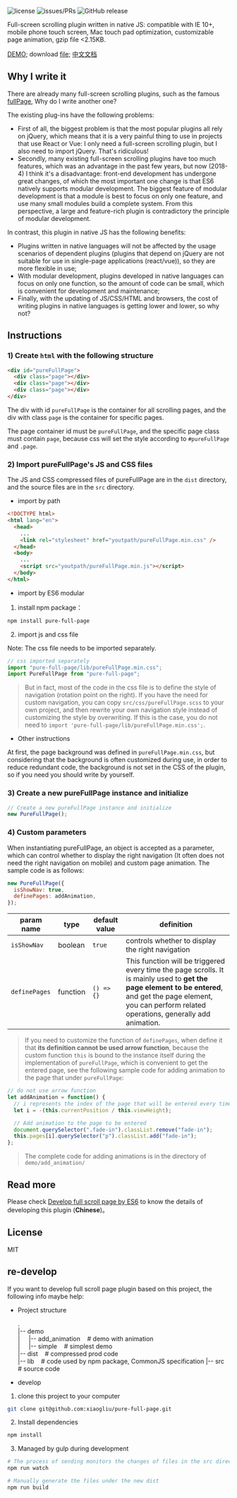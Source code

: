 ![license](https://img.shields.io/packagist/l/doctrine/orm.svg)
![issues/PRs](https://img.shields.io/badge/issues%2FPRs-welcome-brightgreen.svg)
![GitHub release](https://img.shields.io/github/release/xiaogliu/pure_full_page.svg)

Full-screen scrolling plugin written in native JS: compatible with IE 10+, mobile phone touch screen, Mac touch pad optimization, customizable page animation, gzip file <2.15KB.

[DEMO](https://xiaogliu.github.io/pure-full-page/index.html); download [file](https://github.com/xiaogliu/pure-full-page/releases); [中文文档](https://github.com/xiaogliu/pure-full-page/blob/master/readme-zh_CN.md)

## Why I write it

There are already many full-screen scrolling plugins, such as the famous [fullPage](https://github.com/alvarotrigo/fullPage.js), Why do I write another one?

The existing plug-ins have the following problems:

- First of all, the biggest problem is that the most popular plugins all rely on jQuery, which means that it is a very painful thing to use in projects that use React or Vue: I only need a full-screen scrolling plugin, but I also need to import jQuery. That's ridiculous!
- Secondly, many existing full-screen scrolling plugins have too much features, which was an advantage in the past few years, but now (2018-4) I think it's a disadvantage: front-end development has undergone great changes, of which the most important one change is that ES6 natively supports modular development. The biggest feature of modular development is that a module is best to focus on only one feature, and use many small modules build a complete system. From this perspective, a large and feature-rich plugin is contradictory the principle of modular development.

In contrast, this plugin in native JS has the following benefits:

- Plugins written in native languages will not be affected by the usage scenarios of dependent plugins (plugins that depend on jQuery are not suitable for use in single-page applications (react/vue)), so they are more flexible in use;
- With modular development, plugins developed in native languages can focus on only one function, so the amount of code can be small, which is convenient for development and maintenance;
- Finally, with the updating of JS/CSS/HTML and browsers, the cost of writing plugins in native languages is getting lower and lower, so why not?

## Instructions

### 1) Create `html` with the following structure

```html
<div id="pureFullPage">
  <div class="page"></div>
  <div class="page"></div>
  <div class="page"></div>
</div>
```

The div with id `pureFullPage` is the container for all scrolling pages, and the div with class `page` is the container for specific pages.

The page container id must be `pureFullPage`, and the specific page class must contain `page`, because css will set the style according to `#pureFullPage` and `.page`.

### 2) Import pureFullPage's JS and CSS files

The JS and CSS compressed files of pureFullPage are in the `dist` directory, and the source files are in the `src` directory.

- import by path

```html
<!DOCTYPE html>
<html lang="en">
  <head>
    ...
    <link rel="stylesheet" href="youtpath/pureFullPage.min.css" />
  </head>
  <body>
    ...
    <script src="youtpath/pureFullPage.min.js"></script>
  </body>
</html>
```

- import by ES6 modular

1. install npm package：

```bash
npm install pure-full-page
```

2. import js and css file

Note: The css file needs to be imported separately.

```js
// css imported separately
import "pure-full-page/lib/pureFullPage.min.css";
import PureFullPage from "pure-full-page";
```

> But in fact, most of the code in the css file is to define the style of navigation (rotation point on the right). If you have the need for custom navigation, you can copy `src/css/pureFullPage.scss` to your own project, and then rewrite your own navigation style instead of customizing the style by overwriting. If this is the case, you do not need to `import 'pure-full-page/lib/pureFullPage.min.css';`.

- Other instructions

At first, the page background was defined in `pureFullPage.min.css`, but considering that the background is often customized during use, in order to reduce redundant code, the background is not set in the CSS of the plugin, so if you need you should write by yourself.

### 3) Create a new pureFullPage instance and initialize

```js
// Create a new pureFullPage instance and initialize
new PureFullPage();
```

### 4) Custom parameters

When instantiating pureFullPage, an object is accepted as a parameter, which can control whether to display the right navigation (It often does not need the right navigation on mobile) and custom page animation. The sample code is as follows:

```js
new PureFullPage({
  isShowNav: true,
  definePages: addAnimation,
});
```

| param name    | type     | default value | definition                                                                                                                                                                                                       |
| ------------- | -------- | ------------- | ---------------------------------------------------------------------------------------------------------------------------------------------------------------------------------------------------------------- |
| `isShowNav`   | boolean  | `true`        | controls whether to display the right navigation                                                                                                                                                                 |
| `definePages` | function | `() => {}`    | This function will be triggered every time the page scrolls. It is mainly used to **get the page element to be entered**, and get the page element, you can perform related operations, generally add animation. |


> If you need to customize the function of `definePages`, when define it that **its definition cannot be used arrow function**, because the custom function `this` is bound to the instance itself during the implementation of `pureFullPage`, which is convenient to get the entered page, see the following sample code for adding animation to the page that under `pureFullPage`:

```js
// do not use arrow function
let addAnimation = function() {
  // i represents the index of the page that will be entered every time you slide, you can get the current page element through this.pages[i]
  let i = -(this.currentPosition / this.viewHeight);

  // Add animation to the page to be entered
  document.querySelector(".fade-in").classList.remove("fade-in");
  this.pages[i].querySelector("p").classList.add("fade-in");
};
```

> The complete code for adding animations is in the directory of `demo/add_animation/`

## Read more

Please check [Develop full scroll page by ES6](https://xiaogliu.github.io/2018/04/28/develop-full-page-scroll-by-es6/) to know the details of developing this plugin (**Chinese**)。

## License

MIT

## re-develop

If you want to develop full scroll page plugin based on this project, the following info maybe help:

- Project structure

  .  
   |-- demo &nbsp;  
   | &nbsp;&nbsp;&nbsp; |-- add_animation &nbsp;&nbsp; # demo with animation  
   | &nbsp;&nbsp;&nbsp; |-- simple &nbsp;&nbsp; # simplest demo  
   |-- dist &nbsp;&nbsp; # compressed prod code  
   |-- lib &nbsp;&nbsp; # code used by npm package, CommonJS specification 
   |-- src &nbsp;&nbsp; # source code

- develop

1) clone this project to your computer

```bash
git clone git@github.com:xiaogliu/pure-full-page.git
```

2) Install dependencies

```bash
npm install
```

3) Managed by gulp during development

```bash
# The process of sending monitors the changes of files in the src directory, and updates the files under dist if there are changes
npm run watch

# Manually generate the files under the new dist
npm run build
```
